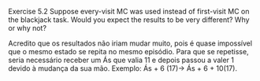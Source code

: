 Exercise 5.2 Suppose every-visit MC was used instead of first-visit MC on the blackjack
task. Would you expect the results to be very different? Why or why not?

Acredito que os resultados não iriam mudar muito, pois é quase impossível que o mesmo estado se repita no mesmo episódio.
Para que se repetisse, seria necessário receber um Ás que valia 11 e depois passou a valer 1 devido à mudança da sua mão.
Exemplo: Ás + 6 (17)-> Ás + 6 + 10(17).